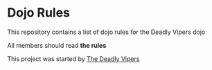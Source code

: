Dojo Rules
==========

This repository contains a list of dojo rules for the Deadly Vipers dojo

All members should read **the rules**

This project was started by [The Deadly Vipers](https://github.com/deadlyvipers)

